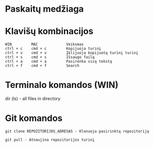 # Paskaitų medžiaga

# Klavišų kombinacijos

    WIN         MAC             Veiksmas
    ctrl + c    cmd + c         Kopijuoja turinį
    ctrl + v    cmd + v         Įklijuoja kopijuotą turinį turinį
    ctrl + s    cmd + s         Išsaugo failą
    ctrl + a    cmd + a         Pasirenka visą tekstą
    ctrl + f    cmd + f         Search

# Terminalo komandos (WIN)

dir (ls) - all files in directory

# Git komandos

    git clone REPOZITORIJOS_ADRESAS - Klonuoja pasirinktą repozitoriją

    git pull - Atnaujina repozitorijos turinį

